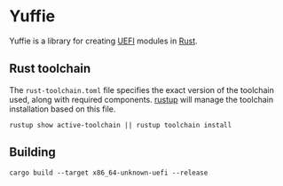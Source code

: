 # Yuffie

Yuffie is a library for creating [UEFI] modules in [Rust].

## Rust toolchain

The `rust-toolchain.toml` file specifies the exact version of the toolchain
used, along with required components. [rustup][install] will manage the
toolchain installation based on this file.

```
rustup show active-toolchain || rustup toolchain install
```

## Building

```
cargo build --target x86_64-unknown-uefi --release
```


[Rust]: https://www.rust-lang.org/
[UEFI]: https://en.wikipedia.org/wiki/UEFI
[install]: https://www.rust-lang.org/tools/install
